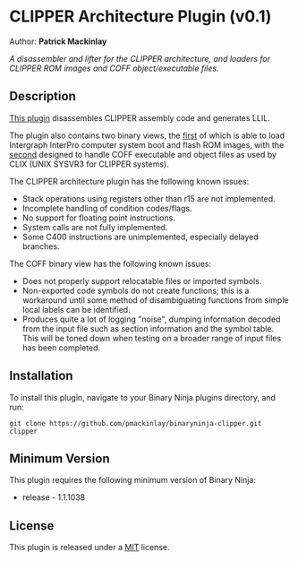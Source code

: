 # CLIPPER Architecture Plugin (v0.1)
Author: **Patrick Mackinlay**

_A disassembler and lifter for the CLIPPER architecture, and loaders for
CLIPPER ROM images and COFF object/executable files._

## Description

[This plugin](clipper.py) disassembles CLIPPER assembly code and generates LLIL.

The plugin also contains two binary views, the [first](rom.py) of which is able
to load Intergraph InterPro computer system boot and flash ROM images,
with the [second](coff.py) designed to handle COFF executable and object files as
used by CLIX (UNIX SYSVR3 for CLIPPER systems).

The CLIPPER architecture plugin has the following known issues:

* Stack operations using registers other than r15 are not implemented.
* Incomplete handling of condition codes/flags.
* No support for floating point instructions.
* System calls are not fully implemented.
* Some C400 instructions are unimplemented, especially delayed branches.

The COFF binary view has the following known issues:

* Does not properly support relocatable files or imported symbols.
* Non-exported code symbols do not create functions; this is a workaround
until some method of disambiguating functions from simple local labels
can be identified.
* Produces quite a lot of logging "noise", dumping information decoded from
the input file such as section information and the symbol table. This will
be toned down when testing on a broader range of input files has been completed.

## Installation

To install this plugin, navigate to your Binary Ninja plugins directory, and run:

```git clone https://github.com/pmackinlay/binaryninja-clipper.git clipper```

## Minimum Version

This plugin requires the following minimum version of Binary Ninja:

 * release - 1.1.1038

## License

This plugin is released under a [MIT](LICENSE) license.
